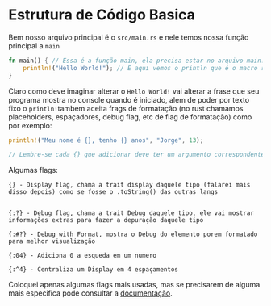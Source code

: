 # Estrutura de Código Basica

Bem nosso arquivo principal é o `src/main.rs` e nele temos nossa função principal a `main`

```rs
fn main() { // Essa é a função main, ela precisa estar no arquivo main.rs para que ela defina o ponto de inicio do nosso programa
    println!("Hello World!"); // E aqui vemos o println que é o macro responsavel pelo stdout (saida de console). Bem não se preocupem de saberem que é um macro, apenas posso dizer inicialmente que é uma função especial.
}
```

Claro como deve imaginar alterar o `Hello World!` vai alterar a frase que seu programa mostra no console quando é iniciado, alem de poder por texto fixo o `println!`tambem aceita frags de formatação (no rust chamamos placeholders, espaçadores, debug flag, etc de flag de formatação) como por exemplo:

```rs
println!("Meu nome é {}, tenho {} anos", "Jorge", 13);

// Lembre-se cada {} que adicionar deve ter um argumento correspondente no println!
```

Algumas flags: 

```
{} - Display flag, chama a trait display daquele tipo (falarei mais disso depois) como se fosse o .toString() das outras langs


{:?} - Debug flag, chama a trait Debug daquele tipo, ele vai mostrar informações extras para fazer a depuração daquele tipo

{:#?} - Debug with Format, mostra o Debug do elemento porem formatado para melhor visualização

{:04} - Adiciona 0 a esqueda em um numero

{:^4} - Centraliza um Display em 4 espaçamentos

```
Coloquei apenas algumas flags mais usadas, mas se precisarem de alguma mais especifica pode consultar a [documentação](https://doc.rust-lang.org/std/fmt/).




